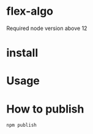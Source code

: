 # flex-algo
Required node version above 12

# install

# Usage

# How to publish
```
npm publish
```
